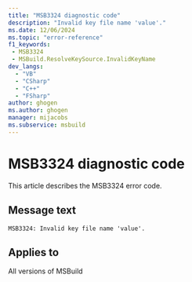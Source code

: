 ```yaml
---
title: "MSB3324 diagnostic code"
description: "Invalid key file name 'value'."
ms.date: 12/06/2024
ms.topic: "error-reference"
f1_keywords:
 - MSB3324
 - MSBuild.ResolveKeySource.InvalidKeyName
dev_langs:
  - "VB"
  - "CSharp"
  - "C++"
  - "FSharp"
author: ghogen
ms.author: ghogen
manager: mijacobs
ms.subservice: msbuild
---
```


# MSB3324 diagnostic code

<!-- :::ErrorDefinitionDescription::: -->
<!-- :::editable-content name="introDescription"::: -->
This article describes the MSB3324 error code.
<!-- :::editable-content-end::: -->

## Message text

`MSB3324: Invalid key file name 'value'.`

<!-- :::editable-content name="postOutputDescription"::: -->
<!--
{StrBegin="MSB3324: "}
-->
<!-- :::editable-content-end::: -->
<!-- :::ErrorDefinitionDescription-end::: -->

## Applies to

All versions of MSBuild
